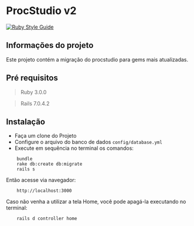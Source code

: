 # ProcStudio v2

[![Ruby Style Guide](https://img.shields.io/badge/code_style-rubocop-brightgreen.svg)](https://github.com/rubocop/rubocop)

## Informações do projeto
Este projeto contém a migração do procstudio para gems mais atualizadas.

## Pré requisitos

 > Ruby 3.0.0

 > Rails 7.0.4.2

## Instalação

 - Faça um clone do Projeto
 - Configure o arquivo do banco de dados
   ```config/database.yml```
 - Execute em sequência no terminal os comandos:
  ```
      bundle
      rake db:create db:migrate
      rails s
  ```

  Então acesse via navegador:
  ```
      http://localhost:3000
  ```

Caso não venha a utilizar a tela Home, você pode apagá-la executando no terminal:
  ```
      rails d controller home
  ```
